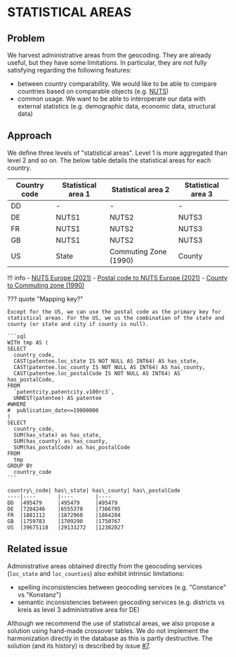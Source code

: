 # STATISTICAL AREAS

## Problem

We harvest administrative areas from the geocoding. They are already useful, but they have some limitations. In particular, they are not fully satisfying regarding the following features:

- between country comparability. We would like to be able to compare countries based on comparable objects (e.g. [NUTS](https://en.wikipedia.org/wiki/Nomenclature_of_Territorial_Units_for_Statistics))
- common usage. We want to be able to interoperate our data with external statistics (e.g. demographic data, economic data, structural data)

## Approach

We define three levels of "statistical areas". Level 1 is more aggregated than level 2 and so on. The below table details the statistical areas for each country.

Country code| Statistical area 1| Statistical area 2| Statistical area 3
----|----|----|----
DD  |-   |-   |-
DE  |NUTS1    |NUTS2    |NUTS3
FR  |NUTS1    |NUTS2    |NUTS3
GB  |NUTS1    |NUTS2    |NUTS3
US  |State    |Commuting Zone (1990) | County

!!! info
    - [NUTS Europe (2021)](https://ec.europa.eu/eurostat/documents/345175/629341/NUTS2021.xlsx)
    - [Postal code to NUTS Europe (2021)](https://gisco-services.ec.europa.eu/tercet/flat-files)
    - [County to Commuting zone (1990)](http://fpeckert.me/eglp/)



??? quote "Mapping key?"

    Except for the US, we can use the postal code as the primary key for statistical areas. For the US, we us the combination of the state and county (or state and city if county is null).

    ```sql
    WITH tmp AS (
    SELECT
      country_code,
      CAST(patentee.loc_state IS NOT NULL AS INT64) AS has_state,
      CAST(patentee.loc_county IS NOT NULL AS INT64) AS has_county,
      CAST(patentee.loc_postalCode IS NOT NULL AS INT64) AS has_postalCode,
    FROM
      `patentcity.patentcity.v100rc3`,
      UNNEST(patentee) AS patentee
    #WHERE
    #  publication_date<=19800000
    )
    SELECT
      country_code,
      SUM(has_state) as has_state,
      SUM(has_county) as has_county,
      SUM(has_postalCode) as has_postalCode
    FROM
      tmp
    GROUP BY
      country_code
    ```

    country\_code| has\_state| has\_county| has\_postalCode
    ----|----       |----       |----
    DD  |495479     |495479     |495479
    DE  |7284246    |6555370    |7366705
    FR  |1881112    |1872960    |1864284
    GB  |1759783    |1709290    |1750767
    US  |39675118   |29133272   |12382827


## Related issue


Administrative areas obtained directly from the geocoding services (`loc_state` and `loc_counties`) also exhibit intrinsic limitations:

- spelling inconsistencies between geocoding services (e.g. "Constance" vs "Konstanz")
- semantic inconsistencies between geocoding services (e.g. districts vs kreis as level 3 administrative area for DE)

Although we recommend the use of statistical areas, we also propose a solution using hand-made crossover tables. We do not implement the harmonization directly in the database as this is partly destructive. The solution (and its history) is described by issue [#7](https://github.com/cverluise/patentcity/issues/7).
